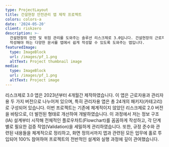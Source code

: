 ```yaml
---
type: ProjectLayout
title: 건설현장 안전관리 앱 제작 프로젝트
colors: colors-a
date: '2024-05-20'
client: riskzero
description: >-
  건설현장의 안전 및 위험 관리를 도와주는 솔루션 리스크제로 3.0입니다. 건설현장의 근로자의 출결 및 현장 위험도를 체크하고 법적으로
  작성해야 하는 다양한 문서를 앱에서 쉽게 작성할 수 있도록 도와주는 앱입니다.
featuredImage:
  type: ImageBlock
  url: /images/pf_1.png
  altText: Project thumbnail image
media:
  type: ImageBlock
  url: /images/pf_1.png
  altText: Project image
---
```

리스크제로 3.0 앱은 2023년부터 4개월간 제작하였습니다. 이 앱은 근로자용과 관리자용 두 가지 버전으로 나누어져 있으며, 특히 관리자용 앱은 총 24개의 패키지(카테고리)로 구성되어 있습니다. 이번 프로젝트는 기존에 체계적이지 않았던 리스크제로 2.0 버전을 바탕으로, 더 발전된 형태로 개선하여 개발하였습니다. 이 과정에서 저는 정보 구조(IA) 설계부터 시작해 전체적인 플로우차트(Flowchart)를 꼼꼼하게 작성하고, 각 단계별로 필요한 검증 작업(Validation)을 세밀하게 관리하였습니다. 또한, 규정 준수와 관련된 내용들을 체계적으로 정리하고, 화면 정의서까지 앱과 관련된 모든 업무에 홀로 투입되어 100% 참여하여 프로젝트의 전반적인 설계와 실행 과정에 깊이 관여했습니다.
